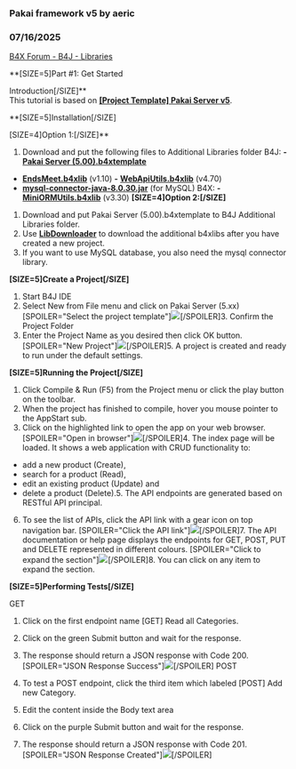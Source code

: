 ### Pakai framework v5 by aeric
### 07/16/2025
[B4X Forum - B4J - Libraries](https://www.b4x.com/android/forum/threads/167796/)

**[SIZE=5]Part #1: Get Started  
  
Introduction[/SIZE]**  
This tutorial is based on [**[Project Template] Pakai Server v5**](https://www.b4x.com/android/forum/threads/project-template-pakai-server-v5.167788/).  
  
**[SIZE=5]Installation[/SIZE]  
  
[SIZE=4]Option 1:[/SIZE]**  

1. Download and put the following files to Additional Libraries folder
B4J:
**-** [**Pakai Server (5.00).b4xtemplate**](https://www.b4x.com/android/forum/threads/project-template-pakai-server-v5.167788/)
- [**EndsMeet.b4xlib**](https://www.b4x.com/android/forum/threads/web-server-endsmeet-v1-10.167395/) (v1.10)
**-** [**WebApiUtils.b4xlib**](https://www.b4x.com/android/forum/threads/web-webapiutils-v4.167012/) (v4.70)
- [**mysql-connector-java-8.0.30.jar**](https://repo1.maven.org/maven2/mysql/mysql-connector-java/8.0.30/mysql-connector-java-8.0.30.jar) (for MySQL)
B4X:
**-** [**MiniORMUtils.b4xlib**](https://www.b4x.com/android/forum/threads/b4x-miniormutils.166030/) (v3.30)
**[SIZE=4]Option 2:[/SIZE]**  

1. Download and put Pakai Server (5.00).b4xtemplate to B4J Additional Libraries folder.
2. Use [**LibDownloader**](https://www.b4x.com/android/forum/threads/tool-additional-libraries-downloader.166880/) to download the additional b4xlibs after you have created a new project.
3. If you want to use MySQL database, you also need the mysql connector library.

**[SIZE=5]Create a Project[/SIZE]**  

1. Start B4J IDE
2. Select New from File menu and click on Pakai Server (5.xx)
[SPOILER="Select the project template"]![](https://www.b4x.com/android/forum/attachments/165337)[/SPOILER]3. Confirm the Project Folder
4. Enter the Project Name as you desired then click OK button.
[SPOILER="New Project"]![](https://www.b4x.com/android/forum/attachments/165338)[/SPOILER]5. A project is created and ready to run under the default settings.

**[SIZE=5]Running the Project[/SIZE]**  

1. Click Compile & Run (F5) from the Project menu or click the play button on the toolbar.
2. When the project has finished to compile, hover you mouse pointer to the AppStart sub.
3. Click on the highlighted link to open the app on your web browser.
[SPOILER="Open in browser"]![](https://www.b4x.com/android/forum/attachments/165341)[/SPOILER]4. The index page will be loaded.
It shows a web application with CRUD functionality to:
- add a new product (Create),
- search for a product (Read),
- edit an existing product (Update) and
- delete a product (Delete).5. The API endpoints are generated based on RESTful API principal.
6. To see the list of APIs, click the API link with a gear icon on top navigation bar.
[SPOILER="Click the API link"]![](https://www.b4x.com/android/forum/attachments/165342)[/SPOILER]7. The API documentation or help page displays the endpoints for GET, POST, PUT and DELETE represented in different colours.
[SPOILER="Click to expand the section"]![](https://www.b4x.com/android/forum/attachments/165343)[/SPOILER]8. You can click on any item to expand the section.

**[SIZE=5]Performing Tests[/SIZE]**  
  
GET  

1. Click on the first endpoint name [GET] Read all Categories.
2. Click on the green Submit button and wait for the response.
3. The response should return a JSON response with Code 200.
[SPOILER="JSON Response Success"]![](https://www.b4x.com/android/forum/attachments/165344)[/SPOILER]
POST  

1. To test a POST endpoint, click the third item which labeled [POST] Add new Category.
2. Edit the content inside the Body text area
3. Click on the purple Submit button and wait for the response.
4. The response should return a JSON response with Code 201.
[SPOILER="JSON Response Created"]![](https://www.b4x.com/android/forum/attachments/165345)[/SPOILER]
